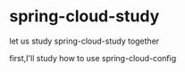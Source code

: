 # spring-cloud-study
let us study spring-cloud-study together

first,I'll study how to use spring-cloud-config